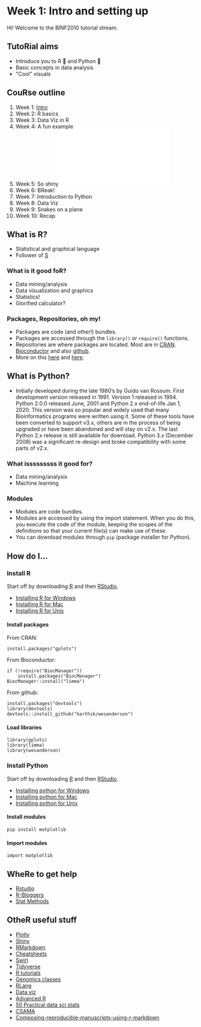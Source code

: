 # Week 1: Intro and setting up
Hi! Welcome to the BINF2010 tutorial stream. 

## TutoRial aims 
- Introduce you to R :large_blue_circle: and Python :snake:
- Basic concepts in data analysis
- "Cool" visuals 

## CouRse outline
1. Week 1: [Intro](intro.md)
2. Week 2: R basics[](lesson2.md)
3. Week 3: Data Viz in R[](lesson3.md)
4. Week 4: A fun example[](lesson4.md)
5. Week 5: So shiny![](lesson5.md)
6. Week 6: BReak! 
7. Week 7: Introduction to Python[](lesson6.md)
8. Week 8: Data Viz[](lesson7.md)
9. Week 9: Snakes on a plane[](lesson8.md)
10. Week 10: Recap[](lesson9.md)

## What is R? 
- Statistical and graphical language
- Follower of [S](https://en.wikipedia.org/wiki/S_(programming_language))

### What is it good foR?  
- Data mining/analysis 
- Data visualization and graphics
- Statistics! 
- Glorified calculator? 

### Packages, Repositories, oh my!
- Packages are code (and other!) bundles.
- Packages are accessed through the `library()` or `require()` functions. 
- Repositories are where packages are located. Most are in [CRAN](https://cran.r-project.org/web/packages/). [Bioconductor](https://www.bioconductor.org/packages/release/BiocViews.html) and also [github](https://github.com/trending/r). 
- More on this [here](http://r-pkgs.had.co.nz/) and [here](https://www.datacamp.com/community/tutorials/r-packages-guide). 

## What is Python?
- Initially developed during the late 1980’s by Guido van Rossum. First development version released in 1991. Version 1 released in 1994.
Python 2.0.0 released June, 2001 and Python 2.x end-of-life Jan 1, 2020.
This version was so popular and widely used that many Bioinformatics programs were written using it. Some of these tools have been converted to support v3.x, others are in the process of being upgraded or have been abandoned and will stay on v2.x. The last Python 2.x release is still available for download.
Python 3.x (December 2008) was a significant re-design and broke compatibility with some parts of v2.x.

### What isssssssss it good for?  
- Data mining/analysis
- Machine learning

### Modules 
- Modules are code bundles. 
- Modules are accessed by using the import statement. When you do this, you execute the code of the module, keeping the scopes of the definitions so that your current file(s) can make use of these.
- You can download modules through `pip` (package installer for Python). 


## How do I...
### Install R
Start off by downloading [R](https://cran.r-project.org/) and then [RStudio](https://www.rstudio.com/).
- [Installing R for Windows](installwindows.md)
- [Installing R for Mac](installmac.md)
- [Installing R for Unix](installunix.md)

#### Install packages
From CRAN: 
``` 
install.packages("gplots")
```
From Bioconductor: 
``` 
if (!require("BiocManager"))
    install.packages("BiocManager")
BiocManager::install("limma")
```
From github:
```  
install.packages("devtools")
library(devtools)
devtools::install_github("karthik/wesanderson")
```
#### Load libraries 
```
library(gplots)
library(limma)
library(wesanderson)
```

### Install Python

Start off by downloading [R](https://cran.r-project.org/) and then [RStudio](https://www.rstudio.com/).
- [Installing python for Windows](installwindows.md#installing-python)
- [Installing python for Mac](installmac.md#installing-python)
- [Installing python for Unix](installunix.md#installing-python)

#### Install modules
``` 
pip install matplotlib
```
#### Import modules
```
import matplotlib
```




## WheRe to get help
- [Rstudio](https://www.rstudio.com/)
- [R-Bloggers](https://www.r-bloggers.com/)
- [Stat Methods](https://www.statmethods.net/index.html)

## OtheR useful stuff 
- [Plotly](https://plot.ly/r/)
- [Shiny](https://shiny.rstudio.com/)
- [RMarkdown](https://rmarkdown.rstudio.com/)
- [Cheatsheets](https://www.rstudio.com/resources/cheatsheets/) 
- [Swirl](http://swirlstats.com/)
- [Tidyverse](https://www.tidyverse.org/)
- [R tutorials](https://www.listendata.com/p/r-programming-tutorials.html)
- [Genomics classes](http://genomicsclass.github.io/book/)
- [RLang](https://twitter.com/@RLangTip)
- [Data viz](http://serialmentor.com/dataviz/)
- [Advanced R](https://adv-r.hadley.nz/)
- [50 Practical data sci stats](https://peerj.com/collections/50-practicaldatascistats/)
- [CSAMA](http://www-huber.embl.de/csama2018/#home)
- [Composing-reproducible-manuscripts-using-r-markdown](https://elifesciences.org/labs/cad57bcf/composing-reproducible-manuscripts-using-r-markdown)

